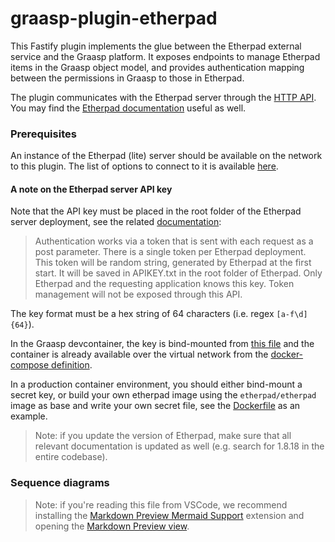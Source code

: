 # graasp-plugin-etherpad

This Fastify plugin implements the glue between the Etherpad external service and the Graasp platform. It exposes endpoints to manage Etherpad items in the Graasp object model, and provides authentication mapping between the permissions in Graasp to those in Etherpad.

The plugin communicates with the Etherpad server through the [HTTP API](https://etherpad.org/doc/v1.8.18/#index_http-api). You may find the [Etherpad documentation](https://etherpad.org/doc/v1.8.18/) useful as well.

### Prerequisites

An instance of the Etherpad (lite) server should be available on the network to this plugin. The list of options to connect to it is available [here](types.ts).

#### A note on the Etherpad server API key

Note that the API key must be placed in the root folder of the Etherpad server deployment, see the related [documentation](https://etherpad.org/doc/v1.8.18/#index_authentication):

> Authentication works via a token that is sent with each request as a post parameter. There is a single token per Etherpad deployment. This token will be random string, generated by Etherpad at the first start. It will be saved in APIKEY.txt in the root folder of Etherpad. Only Etherpad and the requesting application knows this key. Token management will not be exposed through this API.

The key format must be a hex string of 64 characters (i.e. regex `[a-f\d]{64}`).

In the Graasp devcontainer, the key is bind-mounted from [this file](../../../../../.devcontainer/etherpad/devApiKey.txt) and the container is already available over the virtual network from the [docker-compose definition](../../../../../.devcontainer/docker-compose.yml).

In a production container environment, you should either bind-mount a secret key, or build your own etherpad image using the `etherpad/etherpad` image as base and write your own secret file, see the [Dockerfile](Dockerfile) as an example.

> Note: if you update the version of Etherpad, make sure that all relevant documentation is updated as well (e.g. search for 1.8.18 in the entire codebase).

### Sequence diagrams

> Note: if you're reading this file from VSCode, we recommend installing the [Markdown Preview Mermaid Support](https://marketplace.visualstudio.com/items?itemName=bierner.markdown-mermaid) extension and opening the [Markdown Preview view](https://code.visualstudio.com/docs/languages/markdown#_markdown-preview).
